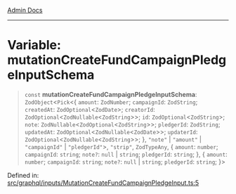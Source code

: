 [Admin Docs](/)

***

# Variable: mutationCreateFundCampaignPledgeInputSchema

> `const` **mutationCreateFundCampaignPledgeInputSchema**: `ZodObject`\<`Pick`\<\{ `amount`: `ZodNumber`; `campaignId`: `ZodString`; `createdAt`: `ZodOptional`\<`ZodDate`\>; `creatorId`: `ZodOptional`\<`ZodNullable`\<`ZodString`\>\>; `id`: `ZodOptional`\<`ZodString`\>; `note`: `ZodNullable`\<`ZodOptional`\<`ZodString`\>\>; `pledgerId`: `ZodString`; `updatedAt`: `ZodOptional`\<`ZodNullable`\<`ZodDate`\>\>; `updaterId`: `ZodOptional`\<`ZodNullable`\<`ZodString`\>\>; \}, `"note"` \| `"amount"` \| `"campaignId"` \| `"pledgerId"`\>, `"strip"`, `ZodTypeAny`, \{ `amount`: `number`; `campaignId`: `string`; `note?`: `null` \| `string`; `pledgerId`: `string`; \}, \{ `amount`: `number`; `campaignId`: `string`; `note?`: `null` \| `string`; `pledgerId`: `string`; \}\>

Defined in: [src/graphql/inputs/MutationCreateFundCampaignPledgeInput.ts:5](https://github.com/Sourya07/talawa-api/blob/2dc82649c98e5346c00cdf926fe1d0bc13ec1544/src/graphql/inputs/MutationCreateFundCampaignPledgeInput.ts#L5)
